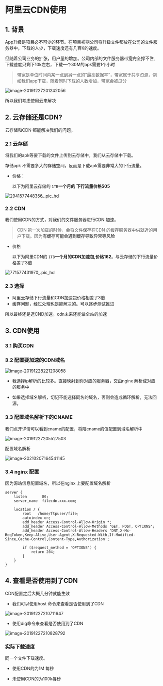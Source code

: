 # 阿里云CDN使用

## 1. 背景

App升级是项目必不可少的环节。在项目初期公司将升级文件都放在公司的文件服务器中，下载的人少，下载速度还有几百K的速度。

但随着公司业务的扩张，用户量的增加。公司内部的文件服务器带宽完全撑不住,下载速度只剩下10k左右，下载一个30M的apk需要1个小时

>带宽是单位时间内某一点到另一点的“最高数据率”，带宽属于共享资源，例如我们app下载，随着同时下载的人数增加，带宽会被瓜分

![image-20191227201242056](https://zszblog.oss-cn-beijing.aliyuncs.com/zszblog/blogimage-master/img/image-20191227201242056.png)

所以我们考虑使用云来解决

## 2. 云存储还是CDN?

云存储和CDN 都能解决我们的问题。

### 2.1 云存储

将我们的apk等要下载的文件上传到云存储中，我们从云存储中下载。

存储apk 不需要多大的存储空间，反而是下载apk需要非常大的下行流量。

- 价格：

  以下为阿里云存储的 `1TB`**一个月的 下行流量价格505**

![2941577448356_.pic_hd](https://zszblog.oss-cn-beijing.aliyuncs.com/zszblog/blogimage-master/img/2941577448356_.pic_hd.jpg)

### 2.2 CDN

我们使用CDN的方式，对我们的文件服务器进行CDN 加速。

>CDN 第一次加载的时候，会将文件保存在CDN 的缓存服务器中供就近的用户下载。因为**有缓存可能会遇到缓存导致异常等风险**

- 价格

  以下为阿里CDN的 `1TB`**一个月的CDN加速包,价格162**。与云存储的下行流量价格差了3倍

![771577431970_.pic_hd](https://zszblog.oss-cn-beijing.aliyuncs.com/zszblog/blogimage-master/img/771577431970_.pic_hd.jpg)

### 2.3 选择

- 阿里云存储下行流量和CDN加速包价格相差了3倍
- 缓存问题，经过处理也是能解决的。可以逐步测试推进

所以最终还是选CND加速。cdn未来还能做全站的加速

## 3. CDN使用

### 3.1 购买CDN

### 3.2 配置要加速的CDN域名

![image-20191228221208058](https://zszblog.oss-cn-beijing.aliyuncs.com/zszblog/blogimage-master/img/image-20191228221208058.png)

- 我选择ip解析的比较多。直接映射到你对应的服务器，交由nginx 解析成对应的服务中

- 如果选择域名解析，切记不能选择同名的域名，否则会造成循环解析，无法回源。

### 3.3 配置域名解析下的CNAME

我们点开详情可以看到cname的配置，将陪cname的值配置到域名解析中

![image-20191227205527503](https://zszblog.oss-cn-beijing.aliyuncs.com/zszblog/blogimage-master/img/image-20191227205527503.png)

配置域名解析

![image-20210207164541145](https://zszblog.oss-cn-beijing.aliyuncs.com/zszblog/blogimage-master/img/image-20210207164541145.png)



### 3.4 nginx 配置

因为源站信息配置域名，所以在nginx 上要配置域名解析

    server {
        listen       80;
        server_name  filecdn.xxx.com;
    
        location / {
            root   /home/ftpuser/file;
            autoindex on;
            add_header Access-Control-Allow-Origin *;
            add_header Access-Control-Allow-Methods 'GET, POST, OPTIONS';
            add_header Access-Control-Allow-Headers 'DNT,X-Mx-ReqToken,Keep-Alive,User-Agent,X-Requested-With,If-Modified-Since,Cache-Control,Content-Type,Authorization';
    
            if ($request_method = 'OPTIONS') {
                return 204;
            }
        }
    }
## 4. 查看是否使用到了CDN

CDN配置之后大概几分钟就能生效



- 我们可以使用host 命令来查看是否使用到了CDN

![image-20191227210711647](https://zszblog.oss-cn-beijing.aliyuncs.com/zszblog/blogimage-master/img/image-20191227210711647.png)

- 使用dig命令来查看是否使用到了CDN

![image-20191227210828792](https://zszblog.oss-cn-beijing.aliyuncs.com/zszblog/blogimage-master/img/image-20191227210828792.png)

### 实际下载速度

同一个文件下载速度。

- 使用CDN的为1M 每秒

- 未使用CDN的为100k每秒
